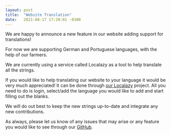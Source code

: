 ```yaml
---
layout: post
title:  "Website Translation"
date:   2021-08-17 17:20:01 -0300
---
```


We are happy to announce a new feature in our website adding support for translations!

For now we are supporting German and Portuguese languages, with the help of our farmers.

We are currently using a service called Localazy as a tool to help translate all the strings.

If you would like to help translating our website to your language it would be very much appreciated! It can be done through [our Localazy][1] project. All you need to do is login, select/add the language you would like to add and start filling out the blanks.

We will do out best to keep the new strings up-to-date and integrate any new contributions.

As always, please let us know of any issues that may arise or any feature you would like to see through our [GitHub][2].

[1]: https://localazy.com/p/openchia
[2]: https://github.com/openchia/web/issues
